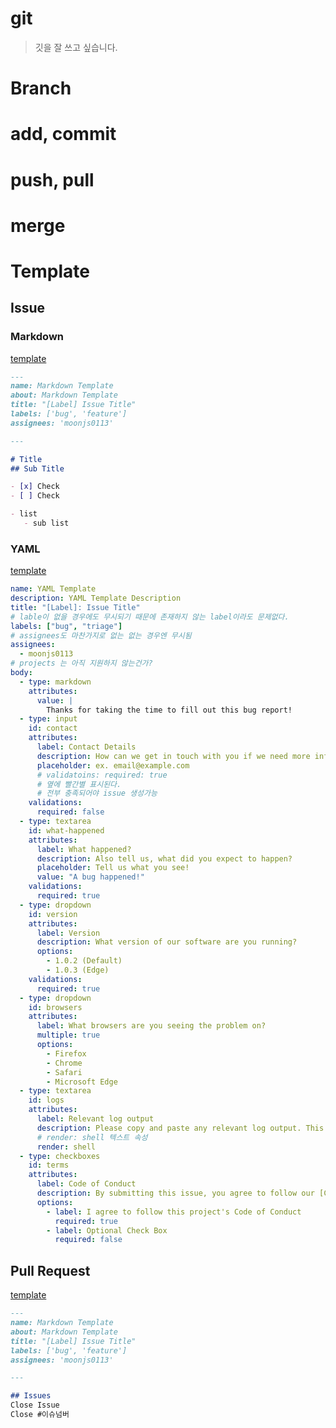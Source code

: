 # git
> 깃을 잘 쓰고 싶습니다.

# Branch

# add, commit

# push, pull

# merge

# Template
## Issue
### Markdown
[template](https://github.com/moonjs0113/git/blob/main/.github/ISSUE_TEMPLATE/markdown-tamplate.md)
``` markdown
---
name: Markdown Template
about: Markdown Template
title: "[Label] Issue Title"
labels: ['bug', 'feature']
assignees: 'moonjs0113'

---

# Title
## Sub Title

- [x] Check
- [ ] Check

- list
   - sub list
```

### YAML
[template](https://github.com/moonjs0113/git/blob/main/.github/ISSUE_TEMPLATE/yml-tamplate.yml)
``` yaml
name: YAML Template
description: YAML Template Description
title: "[Label]: Issue Title"
# lable이 없을 경우에도 무시되기 때문에 존재하지 않는 label이라도 문제없다.
labels: ["bug", "triage"]
# assignees도 마찬가지로 없는 없는 경우엔 무시됨
assignees:
  - moonjs0113
# projects 는 아직 지원하지 않는건가?
body:
  - type: markdown
    attributes:
      value: |
        Thanks for taking the time to fill out this bug report!
  - type: input
    id: contact
    attributes:
      label: Contact Details
      description: How can we get in touch with you if we need more info?
      placeholder: ex. email@example.com
      # validatoins: required: true
      # 옆에 빨간별 표시된다.
      # 전부 충족되어야 issue 생성가능
    validations:
      required: false
  - type: textarea
    id: what-happened
    attributes:
      label: What happened?
      description: Also tell us, what did you expect to happen?
      placeholder: Tell us what you see!
      value: "A bug happened!"
    validations:
      required: true
  - type: dropdown
    id: version
    attributes:
      label: Version
      description: What version of our software are you running?
      options:
        - 1.0.2 (Default)
        - 1.0.3 (Edge)
    validations:
      required: true
  - type: dropdown
    id: browsers
    attributes:
      label: What browsers are you seeing the problem on?
      multiple: true
      options:
        - Firefox
        - Chrome
        - Safari
        - Microsoft Edge
  - type: textarea
    id: logs
    attributes:
      label: Relevant log output
      description: Please copy and paste any relevant log output. This will be automatically formatted into code, so no need for backticks.
      # render: shell 텍스트 속성
      render: shell
  - type: checkboxes
    id: terms
    attributes:
      label: Code of Conduct
      description: By submitting this issue, you agree to follow our [Code of Conduct](https://example.com)
      options:
        - label: I agree to follow this project's Code of Conduct
          required: true
        - label: Optional Check Box
          required: false
```

## Pull Request
[template](https://github.com/moonjs0113/git/blob/main/.github/PULL_REQUEST_TEMPLATE.md)
``` markdown
---
name: Markdown Template
about: Markdown Template
title: "[Label] Issue Title"
labels: ['bug', 'feature']
assignees: 'moonjs0113'

---

## Issues
Close Issue
Close #이슈넘버
```
